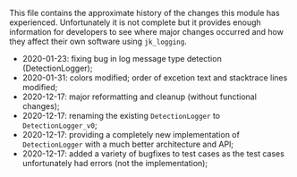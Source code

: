 This file contains the approximate history of the changes this module has experienced. Unfortunately it is not complete but it provides enough information for developers to see where major changes occurred and how they affect their own software using `jk_logging`.

* 2020-01-23: fixing bug in log message type detection (DetectionLogger);
* 2020-01-31: colors modified; order of excetion text and stacktrace lines modified;
* 2020-12-17: major reformatting and cleanup (without functional changes);
* 2020-12-17: renaming the existing `DetectionLogger` to `DetectionLogger_v0`;
* 2020-12-17: providing a completely new implementation of `DetectionLogger` with a much better architecture and API;
* 2020-12-17: added a variety of bugfixes to test cases as the test cases unfortunately had errors (not the implementation);





